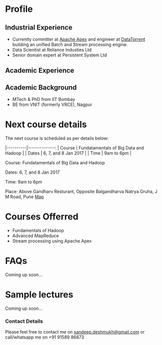 # Profile

## Industrial Experience
- Currently committer at [Apache Apex](apex.apache.org) and engineer at [DataTorrent](www.datatorrent.com) building an unified Batch and Stream processing engine. 
- Data Scientist at Reliance Industies Ltd
- Senior domain expert at Persistent System Ltd

## Academic Experience


## Academic Background
- MTech & PhD from IIT Bombay
- BE from VNIT (formerly VRCE), Nagpur

# Next course details
The next course is scheduled as per details below:

|----------|:-------------:
| Course |  Fundatamentals of Big Data and Hadoop |
| Dates |   6, 7, and 8 Jan 2017   |
| Time | 9am to 6pm | 
    
Course: Fundatamentals of Big Data and Hadoop

Dates: 6, 7, and 8 Jan 2017

Time: 9am to 6pm

Place: Above Gandharv Resturant, Opposite Balgandharva Natrya Gruha, J M Road, Pune [Map](https://www.justdial.com/Pune/Knowledge-Port-AG-Above-Gandharv-Resturant-Shivaji-Nagar/020PXX20-XX20-141028100104-I5S4_BZDET)


# Courses Offerred
- Fundamentals of Hadoop
- Advanced MapReduce
- Stream processing using Apache Apex

# FAQs
 Coming up soon...
 
# Sample lectures

Coming up soon...

### Contact Details

Please feel free to contact me on sandeep.deshmukh@gmail.com or call/whatsapp me on +91 91589 86873 
